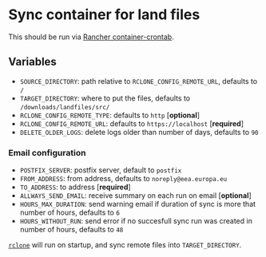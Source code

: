 # Sync container for land files

This should be run via [Rancher container-crontab](https://github.com/rancher/container-crontab).

## Variables

* `SOURCE_DIRECTORY`: path relative to `RCLONE_CONFIG_REMOTE_URL`, defaults to `/`
* `TARGET_DIRECTORY`: where to put the files, defaults to `/downloads/landfiles/src/`
* `RCLONE_CONFIG_REMOTE_TYPE`: defaults to `http` [**optional**]
* `RCLONE_CONFIG_REMOTE_URL`: defaults to `https://localhost` [**required**]
* `DELETE_OLDER_LOGS`: delete logs older than number of days, defaults to `90`
### Email configuration
* `POSTFIX_SERVER`: postfix server, default to `postfix`
* `FROM_ADDRESS`: from address, defaults to `noreply@eea.europa.eu`
* `TO_ADDRESS`: to address [**required**]
* `ALLWAYS_SEND_EMAIL`: receive summary on each run on email [**optional**]
* `HOURS_MAX_DURATION`: send warning email if duration of sync is more that number of hours, defaults to `6`
* `HOURS_WITHOUT_RUN`: send error if no succesfull sync run was created in number of hours, defaults to `48`

[`rclone`](https://rclone.org/http/#usage-without-a-config-file) will run on startup, and sync remote files into `TARGET_DIRECTORY`.
